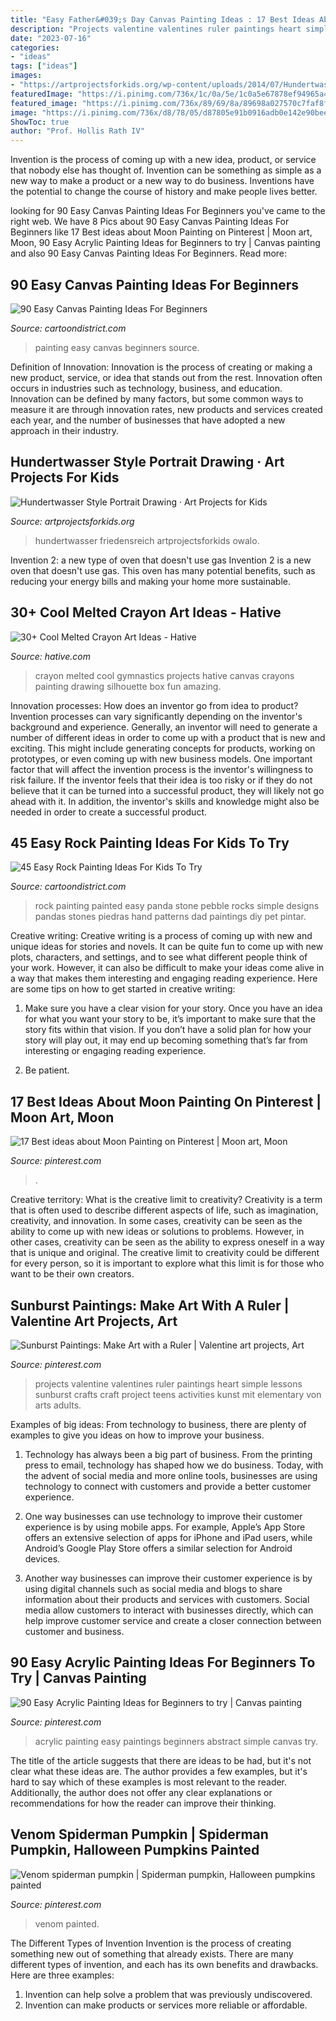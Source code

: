 ```yaml
---
title: "Easy Father&#039;s Day Canvas Painting Ideas : 17 Best Ideas About Moon Painting On Pinterest"
description: "Projects valentine valentines ruler paintings heart simple lessons sunburst crafts craft project teens activities kunst mit elementary von arts adults"
date: "2023-07-16"
categories:
- "ideas"
tags: ["ideas"]
images:
- "https://artprojectsforkids.org/wp-content/uploads/2014/07/Hundertwasser-Portrait.jpg"
featuredImage: "https://i.pinimg.com/736x/1c/0a/5e/1c0a5e67878ef94965a4514c94afe525.jpg"
featured_image: "https://i.pinimg.com/736x/89/69/8a/89698a027570c7faf8f3857df1fc6c17.jpg"
image: "https://i.pinimg.com/736x/d8/78/05/d87805e91b0916adb0e142e90beec708.jpg"
ShowToc: true
author: "Prof. Hollis Rath IV"
---
```



Invention is the process of coming up with a new idea, product, or service that nobody else has thought of. Invention can be something as simple as a new way to make a product or a new way to do business. Inventions have the potential to change the course of history and make people lives better.

	

		
looking for 90 Easy Canvas Painting Ideas For Beginners you've came to the right web. We have 8 Pics about 90 Easy Canvas Painting Ideas For Beginners like 17 Best ideas about Moon Painting on Pinterest | Moon art, Moon, 90 Easy Acrylic Painting Ideas for Beginners to try | Canvas painting and also 90 Easy Canvas Painting Ideas For Beginners. Read more:
		
    
## 90 Easy Canvas Painting Ideas For Beginners

<img loading=lazy src="http://www.cartoondistrict.com/wp-content/uploads/2017/06/Easy-Canvas-Painting-Ideas-For-Beginners0211.jpg" onerror="this.onerror=null;this.src='https://tse3.mm.bing.net/th?id=OIP.EwHu0Wf9bo1yvCvjgRnCQwHaJe&amp;pid=15.1';" alt="90 Easy Canvas Painting Ideas For Beginners">

_Source: cartoondistrict.com_

>painting easy canvas beginners source. 

	

Definition of Innovation:
Innovation is the process of creating or making a new product, service, or idea that stands out from the rest. Innovation often occurs in industries such as technology, business, and education. Innovation can be defined by many factors, but some common ways to measure it are through innovation rates, new products and services created each year, and the number of businesses that have adopted a new approach in their industry.

    
## Hundertwasser Style Portrait Drawing · Art Projects For Kids

<img loading=lazy src="https://artprojectsforkids.org/wp-content/uploads/2014/07/Hundertwasser-Portrait.jpg" onerror="this.onerror=null;this.src='https://tse1.mm.bing.net/th?id=OIP.y-5fgW-Q5J_GTCs04tgidQHaKU&amp;pid=15.1';" alt="Hundertwasser Style Portrait Drawing · Art Projects for Kids">

_Source: artprojectsforkids.org_

>hundertwasser friedensreich artprojectsforkids owalo. 

	

Invention 2: a new type of oven that doesn't use gas
Invention 2 is a new oven that doesn't use gas. This oven has many potential benefits, such as reducing your energy bills and making your home more sustainable.

    
## 30+ Cool Melted Crayon Art Ideas - Hative

<img loading=lazy src="http://hative.com/wp-content/uploads/2014/04/melted-crayon-art/10-gymnastics.jpg" onerror="this.onerror=null;this.src='https://tse2.mm.bing.net/th?id=OIP.znXxIh5UvBw51Ktxt235XgHaJ4&amp;pid=15.1';" alt="30+ Cool Melted Crayon Art Ideas - Hative">

_Source: hative.com_

>crayon melted cool gymnastics projects hative canvas crayons painting drawing silhouette box fun amazing. 

	

Innovation processes: How does an inventor go from idea to product?
Invention processes can vary significantly depending on the inventor's background and experience. Generally, an inventor will need to generate a number of different ideas in order to come up with a product that is new and exciting. This might include generating concepts for products, working on prototypes, or even coming up with new business models.
One important factor that will affect the invention process is the inventor's willingness to risk failure. If the inventor feels that their idea is too risky or if they do not believe that it can be turned into a successful product, they will likely not go ahead with it. In addition, the inventor's skills and knowledge might also be needed in order to create a successful product.

    
## 45 Easy Rock Painting Ideas For Kids To Try

<img loading=lazy src="http://www.cartoondistrict.com/wp-content/uploads/2017/06/easy-rock-painting-ideas-for-kids31.jpg" onerror="this.onerror=null;this.src='https://tse3.mm.bing.net/th?id=OIP.DaEDdEDMRDXzBJgIG8e3AwHaJ4&amp;pid=15.1';" alt="45 Easy Rock Painting Ideas For Kids To Try">

_Source: cartoondistrict.com_

>rock painting painted easy panda stone pebble rocks simple designs pandas stones piedras hand patterns dad paintings diy pet pintar. 

	

Creative writing:
Creative writing is a process of coming up with new and unique ideas for stories and novels. It can be quite fun to come up with new plots, characters, and settings, and to see what different people think of your work. However, it can also be difficult to make your ideas come alive in a way that makes them interesting and engaging reading experience. Here are some tips on how to get started in creative writing: 
1. Make sure you have a clear vision for your story. Once you have an idea for what you want your story to be, it’s important to make sure that the story fits within that vision. If you don’t have a solid plan for how your story will play out, it may end up becoming something that’s far from interesting or engaging reading experience. 

2. Be patient.

    
## 17 Best Ideas About Moon Painting On Pinterest | Moon Art, Moon

<img loading=lazy src="https://i.pinimg.com/736x/d8/78/05/d87805e91b0916adb0e142e90beec708.jpg" onerror="this.onerror=null;this.src='https://tse1.mm.bing.net/th?id=OIP.aaY0pFW4jGmOZrJHVVRuxgHaJ3&amp;pid=15.1';" alt="17 Best ideas about Moon Painting on Pinterest | Moon art, Moon">

_Source: pinterest.com_

>. 

	

Creative territory: What is the creative limit to creativity?
Creativity is a term that is often used to describe different aspects of life, such as imagination, creativity, and innovation. In some cases, creativity can be seen as the ability to come up with new ideas or solutions to problems. However, in other cases, creativity can be seen as the ability to express oneself in a way that is unique and original. The creative limit to creativity could be different for every person, so it is important to explore what this limit is for those who want to be their own creators.

    
## Sunburst Paintings: Make Art With A Ruler | Valentine Art Projects, Art

<img loading=lazy src="https://i.pinimg.com/736x/89/69/8a/89698a027570c7faf8f3857df1fc6c17.jpg" onerror="this.onerror=null;this.src='https://tse4.mm.bing.net/th?id=OIP.SQNJ07T3usZl0ZjR3FlvKQHaJ4&amp;pid=15.1';" alt="Sunburst Paintings: Make Art with a Ruler | Valentine art projects, Art">

_Source: pinterest.com_

>projects valentine valentines ruler paintings heart simple lessons sunburst crafts craft project teens activities kunst mit elementary von arts adults. 

	

Examples of big ideas: From technology to business, there are plenty of examples to give you ideas on how to improve your business.
1. Technology has always been a big part of business. From the printing press to email, technology has shaped how we do business. Today, with the advent of social media and more online tools, businesses are using technology to connect with customers and provide a better customer experience.
2. One way businesses can use technology to improve their customer experience is by using mobile apps. For example, Apple’s App Store offers an extensive selection of apps for iPhone and iPad users, while Android’s Google Play Store offers a similar selection for Android devices.

3. Another way businesses can improve their customer experience is by using digital channels such as social media and blogs to share information about their products and services with customers. Social media allow customers to interact with businesses directly, which can help improve customer service and create a closer connection between customer and business.


    
## 90 Easy Acrylic Painting Ideas For Beginners To Try | Canvas Painting

<img loading=lazy src="https://i.pinimg.com/736x/63/89/00/6389001f874bd1b5e2fa2c846d75b7f5.jpg" onerror="this.onerror=null;this.src='https://tse2.mm.bing.net/th?id=OIP.uE26LKVDneIS8Jn7AEKyrQHaNj&amp;pid=15.1';" alt="90 Easy Acrylic Painting Ideas for Beginners to try | Canvas painting">

_Source: pinterest.com_

>acrylic painting easy paintings beginners abstract simple canvas try. 

	

The title of the article suggests that there are ideas to be had, but it's not clear what these ideas are. The author provides a few examples, but it's hard to say which of these examples is most relevant to the reader. Additionally, the author does not offer any clear explanations or recommendations for how the reader can improve their thinking.

    
## Venom Spiderman Pumpkin | Spiderman Pumpkin, Halloween Pumpkins Painted

<img loading=lazy src="https://i.pinimg.com/736x/1c/0a/5e/1c0a5e67878ef94965a4514c94afe525.jpg" onerror="this.onerror=null;this.src='https://tse4.mm.bing.net/th?id=OIP.zywaXo7B8pCA0MlKp382AgHaPP&amp;pid=15.1';" alt="Venom spiderman pumpkin | Spiderman pumpkin, Halloween pumpkins painted">

_Source: pinterest.com_

>venom painted. 

	

The Different Types of Invention
Invention is the process of creating something new out of something that already exists. There are many different types of invention, and each has its own benefits and drawbacks. Here are three examples: 
1. Invention can help solve a problem that was previously undiscovered. 
2. Invention can make products or services more reliable or affordable. 

